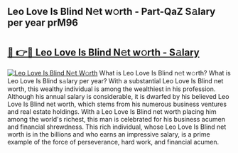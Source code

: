 ## Leo Love Is Blind N𝚎t w𝚘rth - Part-QaZ S𝚊lary per year prM96

# <h2><a href="http://gc1falj.nevu.top/?p=Leo+Love+Is+Blind">🔗 👉🔴 Leo Love Is Blind N𝚎t w𝚘rth - S𝚊lary</a></h2>

[![Leo Love Is Blind N𝚎t W𝚘rth](https://i.imgur.com/Oavwk0R.jpeg)](http://gc1falj.nevu.top/?p=Leo+Love+Is+Blind)
What is Leo Love Is Blind n𝚎t w𝚘rth? What is Leo Love Is Blind s𝚊lary per year?
With a substantial Leo Love Is Blind net worth, this wealthy individual is among the wealthiest in his profession. Although his annual salary is considerable, it is dwarfed by his believed Leo Love Is Blind net worth, which stems from his numerous business ventures and real estate holdings. With a Leo Love Is Blind net worth placing him among the world's richest, this man is celebrated for his business acumen and financial shrewdness. This rich individual, whose Leo Love Is Blind net worth is in the billions and who earns an impressive salary, is a prime example of the force of perseverance, hard work, and financial acumen.
